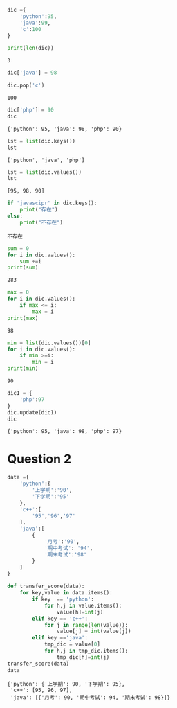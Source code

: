 ```python
dic ={
    'python':95,
    'java':99,
    'c':100
}
```


```python
print(len(dic))
```

    3
    


```python
dic['java'] = 98
```


```python
dic.pop('c')
```




    100




```python
dic['php'] = 90
dic
```




    {'python': 95, 'java': 98, 'php': 90}




```python
lst = list(dic.keys())
lst
```




    ['python', 'java', 'php']




```python
lst = list(dic.values())
lst
```




    [95, 98, 90]




```python
if 'javascipr' in dic.keys():
    print("存在")
else:
    print("不存在")
```

    不存在
    


```python
sum = 0
for i in dic.values():
    sum +=i
print(sum)
```

    283
    


```python
max = 0
for i in dic.values():
    if max <= i:
        max = i
print(max)
```

    98
    


```python
min = list(dic.values())[0]
for i in dic.values():
    if min >=i:
        min = i
print(min)
```

    90
    


```python
dic1 = {
    'php':97
}
dic.update(dic1)
dic
```




    {'python': 95, 'java': 98, 'php': 97}



# Question 2



```python
data ={
    'python':{
        '上学期':'90',
        '下学期':'95'
    },
    'c++':[
        '95','96','97'
    ],
    'java':[
        {
            '月考':'90',
            '期中考试': '94',
            '期末考试':'98'
        }
    ]
}
```


```python
def transfer_score(data):
    for key,value in data.items():
        if key  == 'python':
            for h,j in value.items():
                value[h]=int(j)
        elif key == 'c++':
            for j in range(len(value)):
                value[j] = int(value[j])
        elif key =='java':
            tmp_dic = value[0]
            for h,j in tmp_dic.items():
                tmp_dic[h]=int(j)
transfer_score(data)
data
```




    {'python': {'上学期': 90, '下学期': 95},
     'c++': [95, 96, 97],
     'java': [{'月考': 90, '期中考试': 94, '期末考试': 98}]}




```python

```

